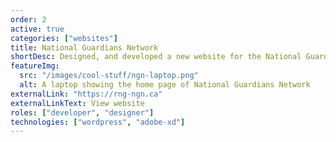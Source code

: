 ```yaml
---
order: 2
active: true
categories: ["websites"]
title: National Guardians Network
shortDesc: Designed, and developed a new website for the National Guardians Network.
featureImg:
  src: "/images/cool-stuff/ngn-laptop.png"
  alt: A laptop showing the home page of National Guardians Network
externalLink: "https://rng-ngn.ca"
externalLinkText: View website
roles: ["developer", "designer"]
technologies: ["wordpress", "adobe-xd"]
---
```

